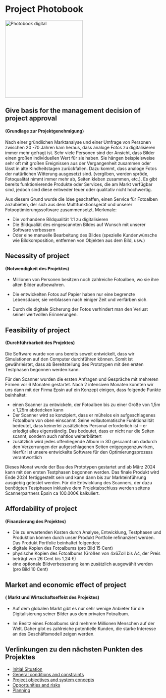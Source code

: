 
# Project Photobook
<img src="https://github.com/palmetspat/project1Syp/assets/145586843/6cab750e-65e8-4578-a0c2-8541185fd4bb" alt="Photobook digital" width="250" />


## Give basis for the management decision of project approval 
#### (Grundlage zur Projektgenehmigung)

Nach einer gründlichen Marktanalyse und einer Umfrage von Personen 
zwischen 20 -70 Jahren kam heraus, dass analoge Fotos zu digitalisieren
immer mehr gefragt ist. Sehr viele Personen sind der Ansicht, dass Bilder 
einen großen individuellen Wert für sie haben. Sie hängen beispielsweise
sehr oft mit großen Ereignissen aus der Vergangenheit zusammen oder lässt 
in alte Kindheitstagen zurückfallen. 
Dazu kommt, dass analoge Fotos der natürlichen Witterung ausgesetzt sind.
(vergilben, werden spröde, Fotoqualität nimmt immer mehr ab, Seiten kleben zusammen, etc.). 
Es gibt bereits funktionierende Produkte oder Services, die am Markt verfügbar sind, 
jedoch sind diese entweder teuer oder qualitativ nicht hochwertig.


Aus diesem Grund wurde die Idee geschaffen, einen Service für Fotoalben anzubieten, 
der sich aus dem Multifunktionsgerät und unserer Fotooptimierungssoftware zusammensetzt. 
Merkmale:
- Die vorhandene Bildqualität 1:1 zu digitalisieren
- Die Bildqualiät des eingescannten Bildes auf Wunsch mit unserer Software verbessern
- Oder eine manuelle Bearbeitung des Bildes (spezielle Kundenwünsche wie Bildkomposition, entfernen von Objekten aus dem Bild, usw.)

## Necessity of project
#### (Notwendigkeit des Projektes)
- Millionen von Personen besitzen noch zahlreiche Fotoalben, wo  sie ihre alten Bilder aufbewahren. 

- Die entwickelten Fotos auf Papier haben nur eine begrenzte Lebensdauer, sie verblassen nach einiger Zeit und verfärben sich. 

- Durch die digitale Sicherung der Fotos verhindert man den Verlust seiner wertvollen Erinnerungen. 

## Feasibility of project
#### (Durchführbarkeit des Projektes)

Die Software wurde von uns bereits soweit entwickelt, dass wir Simulationen auf den Computer durchführen können. Somit ist gewährleistet, dass ab Bereitstellung des Prototypen mit den ersten Testphasen begonnen werden kann. 

Für den Scanner wurden die ersten Anfragen und Gespräche mit mehreren Firmen vor 6 Monaten gestartet. Nach 2 intensiven Monaten konnten wir uns dann mit der Firma Epsin auf ein Konzept einigen, dass folgende Punkte beinhaltet:
- einen Scanner zu entwickeln, der Fotoalben bis zu einer Größe von 1,5m x 1,25m abdedcken kann
- Der Scanner wird so konzipiert, dass er mühelos ein aufgeschlagenes Fotoalbum von oben einscannt. Seine vollautomatische Funktionalität bedeutet, dass keinerlei zusätzliches Personal erforderlich ist – er erledigt alles eigenständig. Das bedeutet, dass er nicht nur die Seiten scannt, sondern auch nahtlos weiterblättert
- zusätzlich wird jedes offenliegende Album in 3D gescannt um dadurch den Verzerrungen der aufgeschlagenen Seiten entgegegenzuwirken, hierfür ist unsere entwickelte Software für den Optimierungsprozess verantwortlich
  
Dieses Monat wurde der Bau des Prototypen gestartet und ab März 2024 kann mit den ersten Testphasen begonnen werden. Das finale Produkt wird Ende 2024 fertiggestellt sein und kann dann bis zur Markteinführung ausgiebig getestet werden. 
Für die Entwicklung des Scanners, der dazu benötigten Testphasen inklusive dem Projektabschluss werden seitens Scannerpartners Epsin ca 100.000€ kalkuliert. 



## Affordability of project
#### (Finanzierung des Projektes)
- Die zu erwartenden Kosten durch Analyse, Entwicklung, Testphasen und Produktion können durch unser Produkt Portfolie refinanziert werden.
Das Produkt Portfolie beinhaltet folgendes:
- digitale Kopien des Fotoalbums (pro Bild 15 Cent)
- physische Kopien des Fotoalbums (Größen von 4x6Zoll bis A4, der Preis beträgt von 26 Cent bis 1,24 €)
- eine optionale Bildverbesserung kann zusätzlich ausgewählt werden (pro Bild 10 Cent)
                                               

## Market and economic effect of project
#### ( Markt und Wirtschaftseffekt des Projektes)
- Auf dem globalen Markt gibt es nur sehr wenige Anbieter für die Digitalisierung seiner Bilder aus dem privaten Fotoalbum. 

- Im Besitz eines Fotoalbums sind mehrere Millionen Menschen auf der Welt. Daher gibt es zahlreiche potentielle Kunden, die starke Interesse an des Geschäftsmodell zeigen werden.

## Verlinkungen zu den nächsten Punkten des Projektes
- [Initial Situation](https://github.com/palmetspat/project1Syp/blob/main/Initial%20Situation.md)
- [General conditions and constraints](https://github.com/palmetspat/project1Syp/blob/main/General%20conditions%20and%20constraints.md)
- [Project objectives and system concepts](https://github.com/palmetspat/project1Syp/blob/main/Project%20objectives%20and%20system%20concepts.md)
- [Opportunities and risks](https://github.com/palmetspat/project1Syp/blob/main/Opportunities%20and%20risks.md)
- [Planning](https://github.com/palmetspat/project1Syp/blob/main/Planning.md)


